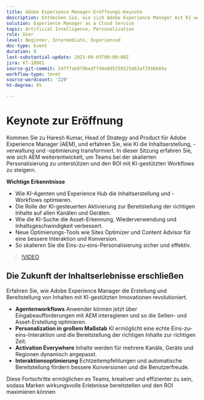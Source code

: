 ```yaml
---
title: Adobe Experience Manager-Eröffnungs-Keynote
description: Entdecken Sie, wie sich Adobe Experience Manager mit KI weiterentwickelt. Erkunden Sie agentische Workflows, KI-Suche, Personalisierung in jedem Maßstab und intelligentere Inhaltsoptimierung.
solution: Experience Manager as a Cloud Service
topic: Artificial Intelligence, Personalization
role: User
level: Beginner, Intermediate, Experienced
doc-type: Event
duration: 0
last-substantial-update: 2025-09-03T00:00:00Z
jira: KT-18861
source-git-commit: 247ffab879bedf7d4e0d5258325d63af2916684a
workflow-type: tm+mt
source-wordcount: '229'
ht-degree: 0%

---
```



# Keynote zur Eröffnung

Kommen Sie zu Haresh Kumar, Head of Strategy and Product für Adobe Experience Manager (AEM), und erfahren Sie, wie KI die Inhaltserstellung, -verwaltung und -optimierung transformiert. In dieser Sitzung erfahren Sie, wie sich AEM weiterentwickelt, um Teams bei der skalierten Personalisierung zu unterstützen und den ROI mit KI-gestützten Workflows zu steigern.

**Wichtige Erkenntnisse**

* Wie KI-Agenten und Experience Hub die Inhaltserstellung und -Workflows optimieren.
* Die Rolle der KI-gesteuerten Aktivierung zur Bereitstellung der richtigen Inhalte auf allen Kanälen und Geräten.
* Wie die KI-Suche die Asset-Erkennung, Wiederverwendung und Inhaltsgeschwindigkeit verbessert.
* Neue Optimierungs-Tools wie Sites Optimizer und Content Advisor für eine bessere Interaktion und Konversion.
* So skalieren Sie die Eins-zu-eins-Personalisierung sicher und effektiv.

>[!VIDEO](https://video.tv.adobe.com/v/3471405/?learn=on&enablevpops&captions=ger)


## Die Zukunft der Inhaltserlebnisse erschließen

Erfahren Sie, wie Adobe Experience Manager die Erstellung und Bereitstellung von Inhalten mit KI-gestützten Innovationen revolutioniert.

* **Agentenworkflows** Anwender können jetzt über Eingabeaufforderungen mit AEM interagieren und so die Seiten- und Asset-Erstellung optimieren.
* **Personalization in großem Maßstab** KI ermöglicht eine echte Eins-zu-eins-Interaktion und die Bereitstellung der richtigen Inhalte zur richtigen Zeit.
* **Activation Everywhere** Inhalte werden für mehrere Kanäle, Geräte und Regionen dynamisch angepasst.
* **Interaktionsoptimierung** Echtzeitempfehlungen und automatische Bereitstellung fördern bessere Konversionen und die Benutzerfreude.

Diese Fortschritte ermöglichen es Teams, kreativer und effizienter zu sein, sodass Marken wirkungsvolle Erlebnisse bereitstellen und den ROI maximieren können
